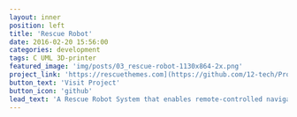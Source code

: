 ```yaml
---
layout: inner
position: left
title: 'Rescue Robot'
date: 2016-02-20 15:56:00
categories: development
tags: C UML 3D-printer
featured_image: 'img/posts/03_rescue-robot-1130x864-2x.png'
project_link: 'https://rescuethemes.com](https://github.com/12-tech/Project_X.git)](https://github.com/System-Eng/Project_X.git)'
button_text: 'Visit Project'
button_icon: 'github'
lead_text: 'A Rescue Robot System that enables remote-controlled navigation through challenging terrains like rubble or debris to locate and assist people in need'
---
```

